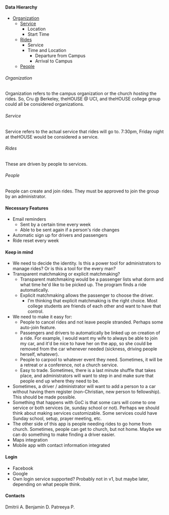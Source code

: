 #### Data Hierarchy

* [Organization](#Organization)
	* [Service](#Service)
		* Location
		* Start Time
	* [Rides](#Rides)
		* Service
		* Time and Location
			* Departure from Campus
			* Arrival to Campus
	* [People](#People)

###### Organization
Organization refers to the campus organization or the church _hosting_ the rides.  So, Cru @ Berkeley, theHOUSE @ UCI, and theHOUSE college group could all be considered organizations.

###### Service
Service refers to the actual service that rides will go to.  7:30pm, Friday night at theHOUSE would be considered a service.

###### Rides
These are driven by people to services.

###### People
People can create and join rides.  They must be approved to join the group by an administrator.

#### Necessary Features
* Email reminders
	* Sent by a certain time every week
	* Able to be sent again if a person's ride changes
* Automatic sign up for drivers and passengers
* Ride reset every week

#### Keep in mind
* We need to decide the identity.  Is this a power tool for administrators to manage rides?  Or is this a tool for the every man?
* Transparent matchmaking or explicit matchmaking?
	* Transparent matchmaking would be a passenger lists what dorm and what time he'd like to be picked up.  The program finds a ride automatically.
	* Explicit matchmaking allows the passenger to choose the driver.
		* I'm thinking that explicit matchmaking is the right choice.  Most college students are friends of each other and want to have that control.
* We need to make it easy for:
	* People to cancel rides and not leave people stranded.  Perhaps some auto-join feature.
	* Passengers and drivers to automatically be linked up on creation of a ride.  For example, I would want my wife to always be able to join my car, and it'd be nice to have her on the app, so she could be removed from the car whenever needed (sickness, driving people herself, whatever).
	* People to carpool to whatever event they need.  Sometimes, it will be a retreat or a conference, not a church service.
	* Easy to trade.  Sometimes, there is a last minute shuffle that takes place, and administrators will want to step in and make sure that people end up where they need to be.
* Sometimes, a driver / administrator will want to add a person to a car without having them register (non-Christian, new person to fellowship).  This should be made possible.
* Something that happens with GoC is that some cars will come to one service or both services (ie, sunday school or not).  Perhaps we should think about making services customizable.  Some services could have Sunday school, setup, prayer meeting, etc.
* The other side of this app is people needing rides to go home from church.  Sometimes, people can get to church, but not home.  Maybe we can do something to make finding a driver easier.
* Maps integration
* Mobile app with contact information integrated

#### Login
* Facebook
* Google
* Own login service supported?  Probably not in v1, but maybe later, depending on what people think.

#### Contacts
Dmitrii A.
Benjamin D.
Patreeya P.

